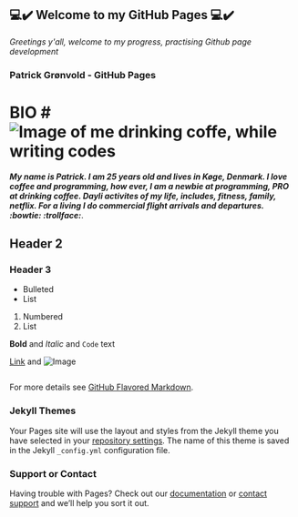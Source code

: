 ## :computer::heavy_check_mark: Welcome to my GitHub Pages :computer::heavy_check_mark:

_Greetings y'all, welcome to my progress, practising Github page development_

### Patrick Grønvold - GitHub Pages

# BIO # ![Image of me drinking coffe, while writing codes](https://media1.giphy.com/media/7srpeY4TZMrO8/200w.webp?cid=790b761135707c2f51b45c96061aa15e14621992e7bcf7a9&rid=200w.webp)
**_My name is Patrick. I am 25 years old and lives in Køge, Denmark.
I love coffee and programming, how ever, I am a newbie at programming, PRO at drinking coffee. Dayli activites of my life, includes, fitness, family, netflix. For a living I do commercial flight arrivals and departures.  :bowtie: :trollface:_**. 

## Header 2
### Header 3

- Bulleted
- List

1. Numbered
2. List

**Bold** and _Italic_ and `Code` text

[Link](url) and ![Image](src)
```markdown
```

For more details see [GitHub Flavored Markdown](https://guides.github.com/features/mastering-markdown/).

### Jekyll Themes

Your Pages site will use the layout and styles from the Jekyll theme you have selected in your [repository settings](https://github.com/patrickmylius/patrickmylius.github.io/settings). The name of this theme is saved in the Jekyll `_config.yml` configuration file.

### Support or Contact

Having trouble with Pages? Check out our [documentation](https://help.github.com/categories/github-pages-basics/) or [contact support](https://github.com/contact) and we’ll help you sort it out.

